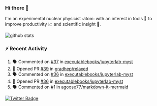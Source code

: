 ### Hi there 👋 

I'm an experimental nuclear physicist :atom: with an interest in tools :wrench: to improve productivity :chart_with_upwards_trend: and scientific insight :telescope:.

![github stats](https://github-readme-stats.vercel.app/api?username=agoose77&show_icons=true&hide_rank=true&hide_title=true&bg_color=30,e76445,904e95&text_color=efe3ec&icon_color=efe3ec)
<!--
**agoose77/agoose77** is a ✨ _special_ ✨ repository because its `README.md` (this file) appears on your GitHub profile.

Here are some ideas to get you started:

- 🔭 I’m currently working on ...
- 🌱 I’m currently learning ...
- 👯 I’m looking to collaborate on ...
- 🤔 I’m looking for help with ...
- 💬 Ask me about ...
- 📫 How to reach me: ...
- 😄 Pronouns: ...
- ⚡ Fun fact: ...
-->

### :zap: Recent Activity
<!--START_SECTION:activity-->
1. 🗣 Commented on [#37](https://github.com/executablebooks/jupyterlab-myst/issues/37) in [executablebooks/jupyterlab-myst](https://github.com/executablebooks/jupyterlab-myst)
2. 💪 Opened PR [#39](https://github.com/gradhep/relaxed/pull/39) in [gradhep/relaxed](https://github.com/gradhep/relaxed)
3. 🗣 Commented on [#36](https://github.com/executablebooks/jupyterlab-myst/issues/36) in [executablebooks/jupyterlab-myst](https://github.com/executablebooks/jupyterlab-myst)
4. 💪 Opened PR [#36](https://github.com/executablebooks/jupyterlab-myst/pull/36) in [executablebooks/jupyterlab-myst](https://github.com/executablebooks/jupyterlab-myst)
5. 🗣 Commented on [#1](https://github.com/agoose77/markdown-it-mermaid/issues/1) in [agoose77/markdown-it-mermaid](https://github.com/agoose77/markdown-it-mermaid)
<!--END_SECTION:activity-->


[![Twitter Badge](https://img.shields.io/twitter/follow/agoose77?style=flat-square&logo=Twitter&logoColor=white&color=cornflowerblue)](https://twitter.com/agoose77)
